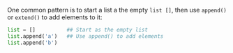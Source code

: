 One common pattern is to start a list a the empty `list []`, then use `append()` or `extend()` to add elements to it:
    
```python    
list = []          ## Start as the empty list
list.append('a')   ## Use append() to add elements
list.append('b')
```
